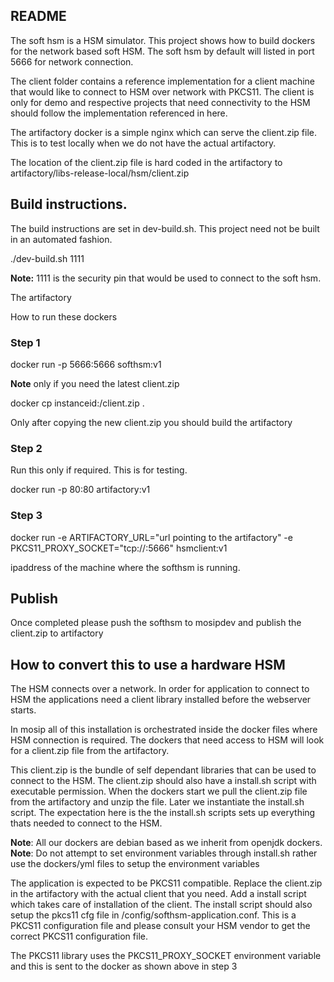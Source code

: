 ## README
The soft hsm is a HSM simulator. This project shows how to build dockers for the network based soft HSM. The soft hsm by default will listed in port 5666 for network connection.

The client folder contains a reference implementation for a client machine that would like to connect to HSM over network with PKCS11. The client is only for demo and respective projects that need connectivity to the HSM should follow the implementation referenced in here.

The artifactory docker is a simple nginx which can serve the client.zip file. This is to test locally when we do not have the actual artifactory.

The location of the client.zip file is hard coded in the artifactory to artifactory/libs-release-local/hsm/client.zip

## Build instructions.
The build instructions are set in dev-build.sh. This project need not be built in an automated fashion. 

./dev-build.sh 1111 

__Note:__ 1111 is the security pin that would be used to connect to the soft hsm.

The artifactory 

How to run these dockers

### Step 1

docker run -p 5666:5666 softhsm:v1

__Note__ only if you need the latest client.zip

docker cp instanceid:/client.zip .

Only after copying the new client.zip you should build the artifactory 

### Step 2

Run this only if required. This is for testing.

docker run -p 80:80 artifactory:v1


### Step 3

docker run -e ARTIFACTORY_URL="url pointing to the artifactory" -e PKCS11_PROXY_SOCKET="tcp://<ipaddress>:5666" hsmclient:v1

ipaddress of the machine where the softhsm is running.

## Publish
Once completed please push the softhsm to mosipdev and publish the client.zip to artifactory


## How to convert this to use a hardware HSM
The HSM connects over a network. In order for application to connect to HSM the applications need a client library installed before the webserver starts.

In mosip all of this installation is orchestrated inside the docker files where HSM connection is required. The dockers that need access to HSM will look for a client.zip file from the artifactory.

This client.zip is the bundle of self dependant libraries that can be used to connect to the HSM. The client.zip should also have a install.sh script with executable permission. When the dockers start we pull the client.zip file from the artifactory and unzip the file. Later we instantiate the install.sh script. The expectation here is the the install.sh scripts sets up everything thats needed to connect to the HSM.

__Note__: All our dockers are debian based as we inherit from openjdk dockers.
__Note__: Do not attempt to set environment variables through install.sh rather use the dockers/yml files to setup the environment variables 

The application is expected to be PKCS11 compatible. Replace the client.zip in the artifactory with the actual client that you need. Add a install script which takes care of installation of the client. The install script should also setup the pkcs11 cfg file in /config/softhsm-application.conf. This is a PKCS11 configuration file and please consult your HSM vendor to get the correct PKCS11 configuration file.

The PKCS11 library uses the PKCS11_PROXY_SOCKET environment variable and this is sent to the docker as shown above in step 3
